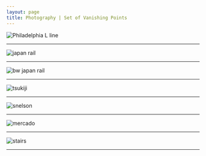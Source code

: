 ```yaml
---
layout: page
title: Photography | Set of Vanishing Points
---
```

![Philadelphia L line](https://lh3.googleusercontent.com/4Cv-IGVlZqUBy0BD2LxfqJQZ1LsERPf_KUi3YqAV-owvKzRRxLrrS2369Es9ow-gqrWwcAdD6CXraHm4-8PeWSSzqKWELgQrUc21o89mLxQQYqrfKCiUNCVVtCfFLbdNGsmd82NG9Cn6PIVTF67PMpeXzyIrdGZEEZG6JZiIegiLFtHE9IhuhnTbtr_6KeDhHz2jzs_fESjDFPBnRFTLUnQnRqLj7aJtaO3nurZn0NUPxdew-9W4fgTD620-XlAuzPNzGe6Lt4LCK0EoxD6Zp4-O4MvxhoX_QZaP95HuojZZjmln749-0uqRMYx_6065t7leXO6K439DvqS8f3xCAyfREETI47Jc6p2t8RcQ_k155nGc8Ul0yKSOQqVKJtHSx2S1XGGt0MVtHYmxcQnLcujbS1p6waJULCtcb77097B1333jjTXe1mJydW3_cO2aNFx31xFxWMHqURJBMLcfSrBqHS63GyZJS4VEOBeCs-9UI7v1ay_0ZN_X-Rw3uhLxreSYRBv0JHhANcLpj-fo3VvfknCyXa9pkxV5wB9Y25RveqYUM817PR6aVgumFxN9tuZ6zU4pyKn3IgyBJKEOMD1CZHBSq5W8vA2qws--gya2VQ6QuI38KvjKkwJQJzGOaDaSsNf6CRA9KuwvI9PjmYK7QMHll_uzJVbyvkUvzQRBPeM=w2292-h1528-no)

***

![japan rail](https://lh3.googleusercontent.com/jUXTjyw6h46I_c56TnpWdNmbl06uZJj5ZqeMSkTRLxhIiwAhdfg5wlkPZ8T6GpyPxK9eNeMIqhH9G8rWguLoL0PY4ePEKlyX0tuYfiDBeyQSKQIGuVQqd97frVoWYR0xgarIvwHLmMu963ykcvPkSjJdsppYzRPtJ9aQ_16GZR6zfNSHgh3q6QOimM-YxHKZ16AE8LHJBaS1YuX6ffYDxxlBYfkVn5jBXLj2JVgR8CGJANuc-4jSun4VjeZUN2h40mbNz3bFsLm-VXu1GWLXMnx9FIC-RHwyn6DyoL3WP-fuTIga0IB0Ce4cXahmnNKgIEfqSYbqJQbZixgIhsppivshoyGdxv-usXWASzlAfTDUPlgpUAK2zlmGv7aPCYVe2rNPJb6phWORuJrUT5WtQd-Y8nI0eQ1psX81No_i6mgVy53vTLsAW-Xbi4SK97ccc7-A5hH5rbM69XWZHGX3Kh1jHnZ9qWFaCJB6zqx7L2Uv7fvKVqozxc4m84jKbyrlyPDzgPpa2FKgIw-DtR0fbMVTkIulWGex8zUho8hqjjcwrYyjK95TtsOVOI2R8grN_kcaSHIqplQY4JqnHi0LzsZlmb3kkbp_bL3cx1wPRHTInXpKqzrDZhyvc9B0jjr4ZL5_tJbnm8deGpNQexLanlrKW9qWS6PNCzHhBb58hf0ZQbw=w2292-h1696-no)

***

![bw japan rail](https://lh3.googleusercontent.com/l1kCN0bNkei8tGrxkI9pdUaZ_t-y4Rsn15cf3hHMmYqQ0xlPibA5chH8ms3gxF2rq3emUg4136L7RYUTL_zYm0ElZpONTG05d1Gwj48tsCEAFUM_U5gncUth80tGmE9fpmn3xfq_QxHW-SJs1ndH2cRqlek-yB_3aSglVt7VqXU69pbd5xVFoGQHP64pGr0bnV5bMUzYOc32V2uFUAPz50SjcfQK5xmUSSkdT4MYahFL-V8i2Ct_L90k8ney1zbT_z0vL-8MWH5rmU_r_DXCtvm15niO7sEqgwJelDHw1KnFNQH_uW9pc-PZmx4xNXqmXqR93HTRCHxpi17k60vVS6miYuef_eomMkjNP1QBN1OkdezWp9VklW-UvfTDTB_IIMPuCP5JwlaYvfLac21NfGc0GxzdDl97m7AmNlZpG8HM3hlxzAXwmqfwsqarQIJAWpAQhrbtLhm-4CyhSoSZwIZKNKBIbr8QiLgCZkyGt8DcSiI6A8zp4BffI_wusRVL85TwClpJx0DDt7ukrI82x5_CVqq2Mt8cOkggZE1lAbKhxwZyZLs0Cu1xUITdSEgCLL72t6huDqLAUNZhjl_P9A13OHAF-8a8DoE7ZLH6zlmWwh0M8k0ao6GpD_yQFU6Ykxl-r0g_lqy6gI-O2LJJ5WVMW4-jDO3QlsezWX67jM0mIr0=w2292-h1682-no)

***

![tsukiji](https://lh3.googleusercontent.com/F70rej7vVeegnubOj-wvnpZ-g0zEW0BVAeYwwacwCMZpBj0LihC6kSqQw6uj96Um-oCvrhoF8NQrpxg-xIg_7db4OyPO78sU_R7CxUZSzabgtzPXP_uHH4iDtyzkcjh06jxwRg1aLviIgR1e1IFqAveLeSieupGtaWgjLk6sOo6AyUBjEjCp2P3uubIBQu17vM5Amj5l2Pvr_HTHo0i817vixbgA2yvOSuqZ9iHHDPjiP7KpW079HQykJg2fFdRtwZIUT9s7Kzxwek98xtKia4WTrL9stTtmegUQP_7t80tCQnlmcbEov92Molk30X0cf0No-ZvlRss_iSinoF3jnrXvDU87HXlI5HCRl1cLNrkS3fUFlEtr0PI9PYJH8FSNUuJbk62mNw-hO7HVIW3bhVO6u41PWIoIZwAfcsG9scAQO8UUqMsxyCoAcB-oeIIpZRtXzOR-v_BZSmK_alOL3hPdXk-khvpQmoeO3Blktmqbm-ff_9htA6v1z7oj0jgWs-McbVgh8pKyg45E90jC7_vohu0Wsj-Cs3gtVizqWByAMDZga36dypnzGM96yDtaekueemBgRryU8b_p-z_iwscd2GmLOjuvf730gQ8X1KKQI1Qs__V4uD4adqBnb5PHk3-3s6AJIHjOIU_sDZ5lx4zrVME_rxqMqy4k8qypNlEQoIg=w2292-h1528-no)

***

![snelson](https://lh3.googleusercontent.com/F4-teklqN3G2N8Y-LOagkxi-c-qwITw0TEUv9iLCbqB5wNRgp5oo3SP6bDsc45gpwtQEiuR7mzlKPbuvKDbJlY7M4uR4U1k-GRKqDZHPnziYRX7AgdgK9PAKyAqDdOhHupBNoYUAv0zYPHhDSRobWqfvuSctg24KwRjAkaK9dssaGwxHp3V6PP_6jI8X3URgMmeem_B-RKGUc_aTuRT6PMKRuyR5f69W4dvd6WH1Xub_3PiogIuKKLmuTblePNoihXNmnhRwH6VkSa1-wp_ExqbfshJL4OEyzFfmdc2Ir-y9kaKhCQUsEjOgVxsqN6KBLMohIKVs8JCRGLTgE50SwZ2IBx8Uk0WGKd_7BhMTs_HCeQIKDrJAqqSNf6bOIGP7ex18OrRO2XxcBSGzig1PqzNN4HhwUfuUSOjT-NVWsmIPjOM2Z06myhHq22ANvbB-Y4fSu5Ohc0Gh1ck7dB61lywOzy82A9gQ9vYLu-lO_z1Q6nglfcHSw9DRHCds8YAaUV3nIYwWm5V_zskRbeC9s7HmGSpmgKDylXb4w3_cHGPt5vFc43mDWdMH7o0iuuy-Ub4Di46GUDTFyZZ7oSLz6O1kxc4C8wZN-XKsgbPBvkxAh6exLXyryJIfOk7TaMCAMUhbgJ1ADm22RER7I9FBJD0z38azqobLqAkb0953AiDrPsE=w2292-h1528-no)

***

![mercado](https://lh3.googleusercontent.com/n1AUUpW_GvRBZml8wd281B5INK8xRAdXAJbEygL0TOHlGt23T9yJQPlrdMpIebH2bc1-CZnwpu7Gkl52E8MVo-KV5SZ8b_SaLTYIiFr3Tu5I79RYLUHWdSh7OqjeuvgdcBKSEZgFlPYgMa9mdtzhxOdR2gSxv_jvbzTbssSHOURECIUJ0Mowkl5aPnLQ5StSMFBQ4ed6Z_MI8pfBaDnHROlQ91FGN0lQqwnzv8x1QjYDTQ_28rH_j_GcwqmsUEOIsgqAksfJrCWf9G5iL6htMxet3WWQl5O1UsGWKKyFNpsSPutoN8fS2S0smBcmqjM8IbJdY15BJfoZn3UAwHOgw_aE88sTV795W6_3NG6UR2_oZaixU82iR9Oly7amipy-BkFhpqqr2UHB0-q-y0kX1NDId9OTdFY-1N8ktz8rqmgV_zFnafzZoJRj4NkKsWv9dm94fL8mSPIggzsxwkQvWSHaKXcqkGeff6j4zfFsH3Eel7nYeCNDBihRQt8vTs6pVvgRxtAWoOHYEJb5Q4J-KOx5NDx6S9oKrEKoRi_JUdSVwV58jp5os5Cfc0ldEAgukXJz1u6Jqde8i8KeZ19DuWuz_66XmARoyHrN0Is3qZMUwlR6T5PYLvVxKg74kf_0uzGeEYvg5kcEk2MEu-8hlLTfDlE3O00v215YVtryT5372zQ=w2292-h1528-no)

***

![stairs](https://lh3.googleusercontent.com/zwHIbjYRvDsB_kddKTZqOY_OS-f-nX4SJV3xqAVs4iXkF57n1VxGQye1qlEU1RLW_qO3-m3VS9-5kl8yVnAKGD9_1DSn4SukRjGZ-vWC_CconRx5Gwyu95fRkQSV6qL1ndA_8MKAaEHquo-5WesWAZmnQQnAAKvKI01g8ssaI2Q5Ax3yuPvKl31dx1iHDK99ASTSKSfqFHW2vy8ZNifWfrHz_BsFfXKHy19glecfLK8pTaTuYYvJgRtJ4VZpGlOZisInP9Yf8Hxi1URmTUYBIxT3K6DU-ejaGDn0hoGTc1Iu1esTt6mxfZRWj1pqspQYLp-a0aklPSx-jgfZvmROOTeSyWPcDKn6E-Yd91rMrQX3Y9D0VNeGUENpDQYT6yC5a5lwZjUgmVFzo0chsrQzsIVkTg82uhEXAYb54sfltY04lc-rddmEln7Vi74heryVu-ErQSTTZQpY7_bHJm4dTjRkC2vjuCGTLZJKEonoy33yh3RsT0hXM_wzDZNOzdsjSfd6JCtwNcZZYxsj9MUjGuCzs88XALe6ZTVM--KdJ42E5F71a7H97HrsvS9m73nXWv3o44VrMxe0Z8UrPah9_XrrVabtXyI3A6nEaJcBLFyz__PZItlsIG5ynEhgR7jxi4g5mkET09_-E_E5oO3iaMgu8NHJM8pY_Duld7N3AXuWylw=w2292-h1528-no)

***